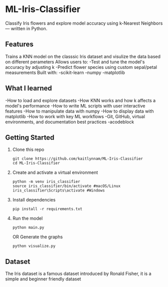 # ML-Iris-Classifier
Classify Iris flowers and explore model accuracy using k-Nearest Neighbors — written in Python.

## Features
Trains a KNN model on the classsic Iris dataset and visulize the data based on different perameters 
Allows users to:
  -Test and tune the model's accuracy by adjusting k
  -Predict flower species using custom sepal/petal measurements
Built with:
  -scikit-learn
  -numpy
  -matplotlib



## What I learned
-How to load and explore datasets
-How KNN works and how k affects a model's performance
-How to write ML scripts with user interactive features
-How to manipulate data with numpy
-How to display data with matplotlib
-How to work with key ML workflows
-Git, GitHub, virtual environments, and documentation best practices
-acodeblock



## Getting Started
1. Clone this repo
   ```
   git clone https://github.com/kaitlynnam/ML-Iris-Classifier
   cd ML-Iris-Classifier
   ```

2. Create and activate a virtual environment
   ```
   python -m venv iris_classifier
   source iris_classifier/bin/activate #macOS/Linux
   iris_classifier\Scripts\activate #Windows
   ```

3. Install dependencies
   ```
   pip install -r requirements.txt
   ```

4. Run the model
   ```
   python main.py
   ```
   OR
   Generate the graphs
   ```
   python visualize.py
   ```




## Dataset
The Iris dataset is a famous dataset introduced by Ronald Fisher, it is a simple and beginner friendly dataset

